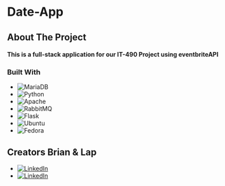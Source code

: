 # Date-App
<!-- ABOUT THE PROJECT -->
## About The Project
#### This is a full-stack application for our IT-490 Project using eventbriteAPI

### Built With
* ![MariaDB](https://img.shields.io/badge/MariaDB-003545?style=for-the-badge&logo=mariadb&logoColor=white)
* ![Python](https://img.shields.io/badge/python-3670A0?style=for-the-badge&logo=python&logoColor=ffdd54)
* ![Apache](https://img.shields.io/badge/apache-%23D42029.svg?style=for-the-badge&logo=apache&logoColor=white)
* ![RabbitMQ](https://img.shields.io/badge/Rabbitmq-FF6600?style=for-the-badge&logo=rabbitmq&logoColor=white)
* ![Flask](https://img.shields.io/badge/flask-%23000.svg?style=for-the-badge&logo=flask&logoColor=white)
* ![Ubuntu](https://img.shields.io/badge/Ubuntu-E95420?style=for-the-badge&logo=ubuntu&logoColor=white)
* ![Fedora](https://img.shields.io/badge/Fedora-294172?style=for-the-badge&logo=fedora&logoColor=white)

<!-- CONTACT -->
## Creators Brian & Lap
* [![LinkedIn][linkedin-shield]][linkedin-url-brian]
* [![LinkedIn][linkedin-shield]][linkedin-url]

<!-- MARKDOWN LINKS & IMAGES -->
[linkedin-shield]: https://img.shields.io/badge/-LinkedIn-black.svg?style=for-the-badge&logo=linkedin&colorB=555
[linkedin-url]: https://www.linkedin.com/in/lap-le-cloud/
[linkedin-url-brian]: https://www.linkedin.com/in/brian-gomez-devops-engineer/
